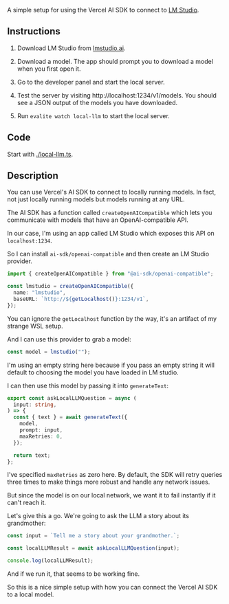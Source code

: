 A simple setup for using the Vercel AI SDK to connect to [LM Studio](https://lmstudio.ai/).

## Instructions

1. Download LM Studio from [lmstudio.ai](https://lmstudio.ai/).

2. Download a model. The app should prompt you to download a model when you first open it.

3. Go to the developer panel and start the local server.

4. Test the server by visiting http://localhost:1234/v1/models. You should see a JSON output of the models you have downloaded.

5. Run `evalite watch local-llm` to start the local server.

## Code

Start with [./local-llm.ts](./local-llm.ts).

## Description

You can use Vercel's AI SDK to connect to locally running models. In fact, not just locally running models but models running at any URL.

The AI SDK has a function called `createOpenAICompatible` which lets you communicate with models that have an OpenAI-compatible API.

In our case, I'm using an app called LM Studio which exposes this API on `localhost:1234`.

So I can install `ai-sdk/openai-compatible` and then create an LM Studio provider.

```ts
import { createOpenAICompatible } from "@ai-sdk/openai-compatible";

const lmstudio = createOpenAICompatible({
  name: "lmstudio",
  baseURL: `http://${getLocalhost()}:1234/v1`,
});
```

You can ignore the `getLocalhost` function by the way, it's an artifact of my strange WSL setup.

And I can use this provider to grab a model:

```ts
const model = lmstudio("");
```

I'm using an empty string here because if you pass an empty string it will default to choosing the model you have loaded in LM studio.

I can then use this model by passing it into `generateText`:

```ts
export const askLocalLLMQuestion = async (
  input: string,
) => {
  const { text } = await generateText({
    model,
    prompt: input,
    maxRetries: 0,
  });

  return text;
};
```

I've specified `maxRetries` as zero here. By default, the SDK will retry queries three times to make things more robust and handle any network issues.

But since the model is on our local network, we want it to fail instantly if it can't reach it.

Let's give this a go. We're going to ask the LLM a story about its grandmother:

```ts
const input = `Tell me a story about your grandmother.`;

const localLLMResult = await askLocalLLMQuestion(input);

console.log(localLLMResult);
```

And if we run it, that seems to be working fine.

So this is a nice simple setup with how you can connect the Vercel AI SDK to a local model.
